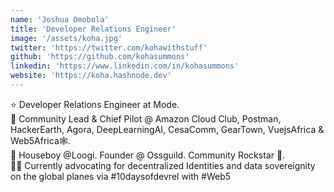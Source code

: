 ```yaml
---
name: 'Joshua Omobola'
title: 'Developer Relations Engineer'
image: '/assets/koha.jpg'
twitter: 'https://twitter.com/kohawithstuff'
github: 'https://github.com/kohasummons'
linkedin: 'https://www.linkedin.com/in/kohasummons'
website: 'https://koha.hashnode.dev'
---
```


<div>
  ⭐ Developer Relations Engineer at Mode. <br/>
  👻 Community Lead & Chief Pilot @ Amazon Cloud Club, Postman, HackerEarth, Agora, DeepLearningAI,
  CesaComm, GearTown, VuejsAfrica & Web5Africa🕸️. <br/>
  💜 Houseboy @Loogi. Founder @ Ossguild. Community Rockstar 🌵. 
</div>

<div class="mt-4">
  🏄‍♀️ Currently advocating for decentralized Identities and data sovereignity on the global planes via #10daysofdevrel with #Web5
</div>
